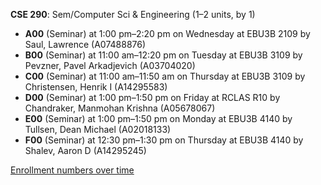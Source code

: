 **CSE 290**: Sem/Computer Sci & Engineering (1–2 units, by 1)

- **A00** (Seminar) at 1:00 pm–2:20 pm on Wednesday at EBU3B 2109 by Saul, Lawrence (A07488876)
- **B00** (Seminar) at 11:00 am–12:20 pm on Tuesday at EBU3B 3109 by Pevzner, Pavel Arkadjevich (A03704020)
- **C00** (Seminar) at 11:00 am–11:50 am on Thursday at EBU3B 3109 by Christensen, Henrik I (A14295583)
- **D00** (Seminar) at 1:00 pm–1:50 pm on Friday at RCLAS R10 by Chandraker, Manmohan Krishna (A05678067)
- **E00** (Seminar) at 1:00 pm–1:50 pm on Monday at EBU3B 4140 by Tullsen, Dean Michael (A02018133)
- **F00** (Seminar) at 12:30 pm–1:30 pm on Thursday at EBU3B 4140 by Shalev, Aaron D (A14295245)

[Enrollment numbers over time](./CSE290.tsv)

